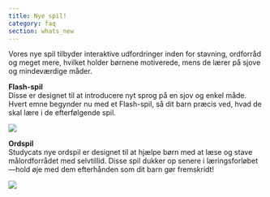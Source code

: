 ```yaml
---
title: Nye spil!
category: faq
section: whats_new
---
```

Vores nye spil tilbyder interaktive udfordringer inden for stavning, ordforråd og meget mere, hvilket holder børnene motiverede, mens de lærer på sjove og mindeværdige måder.  
  
**Flash-spil**  
Disse er designet til at introducere nyt sprog på en sjov og enkel måde. Hvert emne begynder nu med et Flash-spil, så dit barn præcis ved, hvad de skal lære i de efterfølgende spil.   
  
![](https://help.studycat.com/hc/article_attachments/40396888063769)  
  
**Ordspil**  
Studycats nye ordspil er designet til at hjælpe børn med at læse og stave målordforrådet med selvtillid. Disse spil dukker op senere i læringsforløbet—hold øje med dem efterhånden som dit barn gør fremskridt!  

![](https://help.studycat.com/hc/article_attachments/40706212454169)